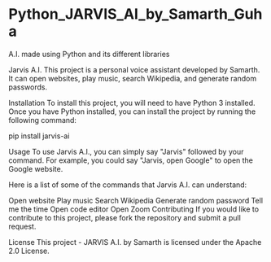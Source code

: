 # Python_JARVIS_AI_by_Samarth_Guha
A.I. made using Python and its different libraries



Jarvis A.I.
This project is a personal voice assistant developed by Samarth. It can open websites, play music, search Wikipedia, and generate random passwords.

Installation
To install this project, you will need to have Python 3 installed. Once you have Python installed, you can install the project by running the following command:

pip install jarvis-ai

Usage
To use Jarvis A.I., you can simply say "Jarvis" followed by your command. For example, you could say "Jarvis, open Google" to open the Google website.

Here is a list of some of the commands that Jarvis A.I. can understand:

Open website
Play music
Search Wikipedia
Generate random password
Tell me the time
Open code editor
Open Zoom
Contributing
If you would like to contribute to this project, please fork the repository and submit a pull request.

License
This project - JARVIS A.I. by Samarth is licensed under the Apache 2.0 License.
